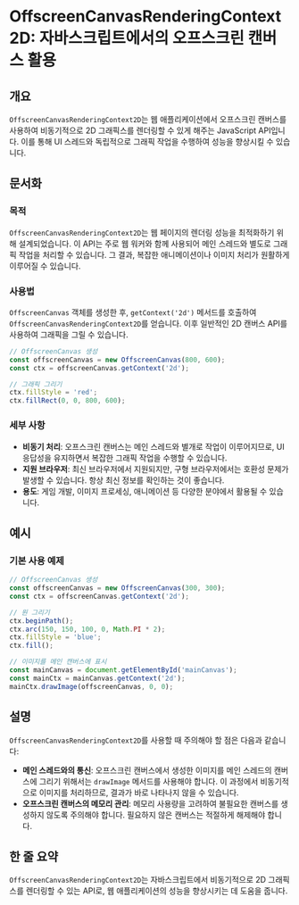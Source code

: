 <!--
Meta Description: # OffscreenCanvasRenderingContext2D: 자바스크립트에서의 오프스크린 캔버스 활용 ## 개요 `OffscreenCanvasRenderingContext2D`는 웹 애플리케이션에서 오프스크린 캔버스를 사용하여 비동기적으로 2D 그래픽스를 렌더링할...
Meta Keywords: offscreencanvas, 있습니다, ctx, offscreencanvasrenderingcontext2d, const
-->

# OffscreenCanvasRenderingContext2D: 자바스크립트에서의 오프스크린 캔버스 활용

## 개요
`OffscreenCanvasRenderingContext2D`는 웹 애플리케이션에서 오프스크린 캔버스를 사용하여 비동기적으로 2D 그래픽스를 렌더링할 수 있게 해주는 JavaScript API입니다. 이를 통해 UI 스레드와 독립적으로 그래픽 작업을 수행하여 성능을 향상시킬 수 있습니다.

## 문서화

### 목적
`OffscreenCanvasRenderingContext2D`는 웹 페이지의 렌더링 성능을 최적화하기 위해 설계되었습니다. 이 API는 주로 웹 워커와 함께 사용되어 메인 스레드와 별도로 그래픽 작업을 처리할 수 있습니다. 그 결과, 복잡한 애니메이션이나 이미지 처리가 원활하게 이루어질 수 있습니다.

### 사용법
`OffscreenCanvas` 객체를 생성한 후, `getContext('2d')` 메서드를 호출하여 `OffscreenCanvasRenderingContext2D`를 얻습니다. 이후 일반적인 2D 캔버스 API를 사용하여 그래픽을 그릴 수 있습니다.

```javascript
// OffscreenCanvas 생성
const offscreenCanvas = new OffscreenCanvas(800, 600);
const ctx = offscreenCanvas.getContext('2d');

// 그래픽 그리기
ctx.fillStyle = 'red';
ctx.fillRect(0, 0, 800, 600);
```

### 세부 사항
- **비동기 처리**: 오프스크린 캔버스는 메인 스레드와 별개로 작업이 이루어지므로, UI 응답성을 유지하면서 복잡한 그래픽 작업을 수행할 수 있습니다.
- **지원 브라우저**: 최신 브라우저에서 지원되지만, 구형 브라우저에서는 호환성 문제가 발생할 수 있습니다. 항상 최신 정보를 확인하는 것이 좋습니다.
- **용도**: 게임 개발, 이미지 프로세싱, 애니메이션 등 다양한 분야에서 활용될 수 있습니다.

## 예시

### 기본 사용 예제

```javascript
// OffscreenCanvas 생성
const offscreenCanvas = new OffscreenCanvas(300, 300);
const ctx = offscreenCanvas.getContext('2d');

// 원 그리기
ctx.beginPath();
ctx.arc(150, 150, 100, 0, Math.PI * 2);
ctx.fillStyle = 'blue';
ctx.fill();

// 이미지를 메인 캔버스에 표시
const mainCanvas = document.getElementById('mainCanvas');
const mainCtx = mainCanvas.getContext('2d');
mainCtx.drawImage(offscreenCanvas, 0, 0);
```

## 설명
`OffscreenCanvasRenderingContext2D`를 사용할 때 주의해야 할 점은 다음과 같습니다:
- **메인 스레드와의 통신**: 오프스크린 캔버스에서 생성한 이미지를 메인 스레드의 캔버스에 그리기 위해서는 `drawImage` 메서드를 사용해야 합니다. 이 과정에서 비동기적으로 이미지를 처리하므로, 결과가 바로 나타나지 않을 수 있습니다.
- **오프스크린 캔버스의 메모리 관리**: 메모리 사용량을 고려하여 불필요한 캔버스를 생성하지 않도록 주의해야 합니다. 필요하지 않은 캔버스는 적절하게 해제해야 합니다.

## 한 줄 요약
`OffscreenCanvasRenderingContext2D`는 자바스크립트에서 비동기적으로 2D 그래픽스를 렌더링할 수 있는 API로, 웹 애플리케이션의 성능을 향상시키는 데 도움을 줍니다.